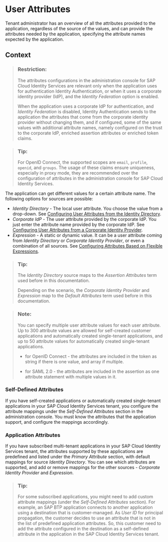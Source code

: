 <!-- loioed2797dcac0643bebc89821faaa97487 -->

# User Attributes

Tenant administrator has an overview of all the attributes provided to the application, regardless of the source of the values, and can provide the attributes needed by the application, specifying the attribute names expected by the application.



<a name="loioed2797dcac0643bebc89821faaa97487__context_ucy_ytc_fzb"/>

## Context

> ### Restriction:  
> The attributes configurations in the administration console for SAP Cloud Identity Services are relevant only when the application uses for authentication Identity Authentication, or when it uses a corporate identity provider \(IdP\), and the *Identity Federation* option is enabled.
> 
> When the application uses a corporate IdP for authentication, and *Identity Federation* is disabled, Identity Authentication sends to the application the attributes that come from the corporate identity provider without changing them, and if configured, some of the same values with additional attribute names, namely configured on the trust to the corporate IdP, enriched assertion attributes or enriched token claims.

> ### Tip:  
> For OpenID Connect, the supported scopes are `email`, `profile`, `openid`, and `groups`. The usage of these claims ensure uniqueness, especially in proxy mode, they are recommended over the configuration of attributes in the administration console for SAP Cloud Identity Services.

The application can get different values for a certain attribute name. The following options for sources are possible:

-   *Identity Directory* - The local user attribute. You choose the value from a drop-down. See [Configuring User Attributes from the Identity Directory](configuring-user-attributes-from-the-identity-directory-d361407.md).
-   *Corporate IdP* - The user attribute provided by the corporate IdP. You just enter the attribute name provided by the corporate IdP. See [Configuring User Attributes from a Corporate Identity Provider](configuring-user-attributes-from-a-corporate-identity-provider-621017f.md).
-   *Expression* - A static or dynamic value. It can be a user attribute coming from *Identity Directory* or *Corporate Identity Provider*, or even a combination of all sources. See [Configuring Attributes Based on Flexible Expressions](configuring-attributes-based-on-flexible-expressions-a2f1e46.md).

> ### Tip:  
> The *Identity Directory* source maps to the *Assertion Attributes* term used before in this documentation.
> 
> Depending on the scenario, the *Corporate Identity Provider* and *Expression* map to the *Default Attributes* term used before in this documentation.

> ### Note:  
> You can specify multiple user attribute values for each user attribute. Up to 300 attribute values are allowed for self-created customer applications and automatically created single-tenant applications, and up to 50 attribute values for automatically created single-tenant applications.
> 
> -   for OpenID Connect - the attributes are included in the token as string if there is one value, and array if multiple.
> 
> -   for SAML 2.0 - the attributes are included in the assertion as one attribute statement with multiple values in it.



### Self-Defined Attributes

If you have self-created applications or automatically created single-tenant applications in your SAP Cloud Identity Services tenant, you configure the attribute mappings under the *Self-Defined Attributes* section in the administration console. You must know the attributes that the application support, and configure the mappings accordingly.



### Application Attributes

If you have subscribed multi-tenant applications in your SAP Cloud Identity Services tenant, the attributes supported by these applications are predefined and listed under the *Primary Attribute* section, with default mappings for source *Identity Directory*. You can see which attributes are supported, and add or remove mappings for the other sources - *Corporate Identity Provider* and *Expression*.

> ### Tip:  
> For some subscribed applications, you might need to add custom attribute mappings \(under the *Self-Defined Attributes* section\). For example, an SAP BTP application connects to another application using a destination that is customer-managed. As *User ID* for principal propagation, the customer decides to use an attribute that is not in the list of predefined application attributes. So, this customer need to add the attribute configured in the destination as a self-defined attribute in the application in the SAP Cloud Identity Services tenant.

